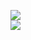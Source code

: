 [![](https://img.shields.io/badge/Made%20With-Github%20Spray-lightgrey.svg?style=for-the-badge&logo=github)](https://github.com/Annihil/github-spray#18365)  
[![](https://i.imgur.com/2DrTn0Z.gif)](https://github.com/Annihil/github-spray)